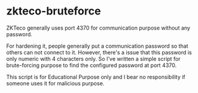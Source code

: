 # zkteco-bruteforce

ZKTeco generally uses port 4370 for communication purpose without any password.

For hardening it, people generally put a communication password so that others can not connect to it. However, there's a issue that this password is only numeric with 4 characters only.
So I've written a simple script for brute-forcing purpose to find the configured password at port 4370.

This script is for Educational Purpose only and I bear no responsibility if someone uses it for malicious purpose.
